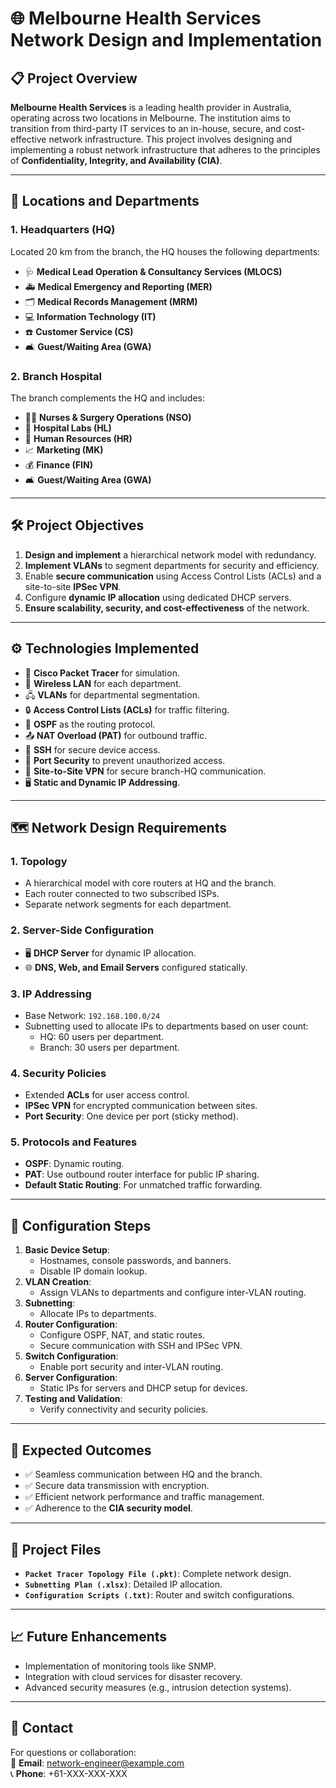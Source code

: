 # 🌐 Melbourne Health Services Network Design and Implementation

## 📋 Project Overview

**Melbourne Health Services** is a leading health provider in Australia, operating across two locations in Melbourne. The institution aims to transition from third-party IT services to an in-house, secure, and cost-effective network infrastructure. This project involves designing and implementing a robust network infrastructure that adheres to the principles of **Confidentiality, Integrity, and Availability (CIA)**.

---

## 🏥 Locations and Departments

### **1. Headquarters (HQ)**  
Located 20 km from the branch, the HQ houses the following departments:
- 🩺 **Medical Lead Operation & Consultancy Services (MLOCS)**  
- 🚑 **Medical Emergency and Reporting (MER)**  
- 🗂 **Medical Records Management (MRM)**  
- 💻 **Information Technology (IT)**  
- ☎️ **Customer Service (CS)**  
- 🛋 **Guest/Waiting Area (GWA)**  

### **2. Branch Hospital**  
The branch complements the HQ and includes:  
- 👩‍⚕️ **Nurses & Surgery Operations (NSO)**  
- 🧪 **Hospital Labs (HL)**  
- 👔 **Human Resources (HR)**  
- 📈 **Marketing (MK)**  
- 💰 **Finance (FIN)**  
- 🛋 **Guest/Waiting Area (GWA)**  

---

## 🛠 Project Objectives

1. **Design and implement** a hierarchical network model with redundancy.
2. **Implement VLANs** to segment departments for security and efficiency.
3. Enable **secure communication** using Access Control Lists (ACLs) and a site-to-site **IPSec VPN**.
4. Configure **dynamic IP allocation** using dedicated DHCP servers.
5. **Ensure scalability, security, and cost-effectiveness** of the network.

---

## ⚙️ Technologies Implemented

- 🔧 **Cisco Packet Tracer** for simulation.
- 📶 **Wireless LAN** for each department.
- 🖧 **VLANs** for departmental segmentation.
- 🔒 **Access Control Lists (ACLs)** for traffic filtering.
- 🔄 **OSPF** as the routing protocol.
- 📤 **NAT Overload (PAT)** for outbound traffic.
- 🔑 **SSH** for secure device access.
- 🔑 **Port Security** to prevent unauthorized access.
- 🔗 **Site-to-Site VPN** for secure branch-HQ communication.
- 🖥 **Static and Dynamic IP Addressing**.

---

## 🗺 Network Design Requirements

### **1. Topology**
- A hierarchical model with core routers at HQ and the branch.
- Each router connected to two subscribed ISPs.
- Separate network segments for each department.

### **2. Server-Side Configuration**
- 🖥 **DHCP Server** for dynamic IP allocation.
- 🌐 **DNS, Web, and Email Servers** configured statically.

### **3. IP Addressing**
- Base Network: `192.168.100.0/24`
- Subnetting used to allocate IPs to departments based on user count:
  - HQ: 60 users per department.
  - Branch: 30 users per department.

### **4. Security Policies**
- Extended **ACLs** for user access control.
- **IPSec VPN** for encrypted communication between sites.
- **Port Security**: One device per port (sticky method).

### **5. Protocols and Features**
- **OSPF**: Dynamic routing.
- **PAT**: Use outbound router interface for public IP sharing.
- **Default Static Routing**: For unmatched traffic forwarding.

---

## 🛑 Configuration Steps

1. **Basic Device Setup**:
   - Hostnames, console passwords, and banners.
   - Disable IP domain lookup.
2. **VLAN Creation**:
   - Assign VLANs to departments and configure inter-VLAN routing.
3. **Subnetting**:
   - Allocate IPs to departments.
4. **Router Configuration**:
   - Configure OSPF, NAT, and static routes.
   - Secure communication with SSH and IPSec VPN.
5. **Switch Configuration**:
   - Enable port security and inter-VLAN routing.
6. **Server Configuration**:
   - Static IPs for servers and DHCP setup for devices.
7. **Testing and Validation**:
   - Verify connectivity and security policies.

---

## 🚀 Expected Outcomes

- ✅ Seamless communication between HQ and the branch.
- ✅ Secure data transmission with encryption.
- ✅ Efficient network performance and traffic management.
- ✅ Adherence to the **CIA security model**.

---

## 📂 Project Files

- **`Packet Tracer Topology File (.pkt)`**: Complete network design.
- **`Subnetting Plan (.xlsx)`**: Detailed IP allocation.
- **`Configuration Scripts (.txt)`**: Router and switch configurations.

---

## 📈 Future Enhancements

- Implementation of monitoring tools like SNMP.
- Integration with cloud services for disaster recovery.
- Advanced security measures (e.g., intrusion detection systems).

---

## 💬 Contact

For questions or collaboration:  
📧 **Email**: network-engineer@example.com  
📞 **Phone**: +61-XXX-XXX-XXX

